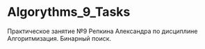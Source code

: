 # Algorythms_9_Tasks
Практическое занятие №9 Репкина Александра по дисциплине Алгоритмизация. Бинарный поиск.
